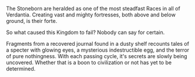 The Stoneborn are heralded as one of the most steadfast Races in all of Verdantia. Creating vast and mighty fortresses, both above and below ground, is their forte.

So what caused this Kingdom to fail? 
Nobody can say for certain. 

Fragments from a recovered journal found in a dusty shelf recounts tales of a specter with glowing eyes, a mysterious indestructible egg, and the terror of pure nothingness. With each passing cycle, it's secrets are slowly being uncovered. Whether that is a boon to civilization or not has yet to be determined. 